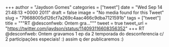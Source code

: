 
+++
author = "Jaydson Gomes"
categories = ["tweet"]
date = "Wed Sep 14 21:48:13 +0000 2011"
draft = false
image = "No media found for this Tweet"
slug = "79688005d126cf7a269c4aac466c9dba7121591b"
tags = ["tweet"]
title = """RT @desconfweb: Ontem gra..."""
tweet = true
tweet_url = "https://twitter.com/jaydson/status/114093116608356352"
+++
RT @desconfweb: Ontem gravamos 1 ep da 2 temporada do desconferencia c/ 2 participações especiais!  :) assim q der publicaremos :)
